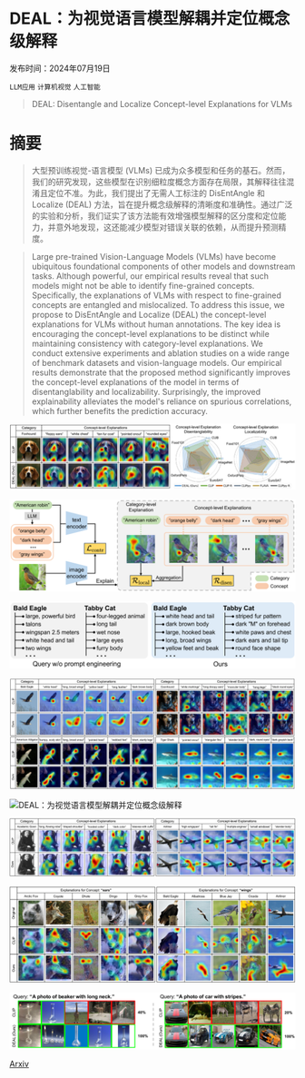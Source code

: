 # DEAL：为视觉语言模型解耦并定位概念级解释

发布时间：2024年07月19日

`LLM应用` `计算机视觉` `人工智能`

> DEAL: Disentangle and Localize Concept-level Explanations for VLMs

# 摘要

> 大型预训练视觉-语言模型 (VLMs) 已成为众多模型和任务的基石。然而，我们的研究发现，这些模型在识别细粒度概念方面存在局限，其解释往往混淆且定位不准。为此，我们提出了无需人工标注的 DisEntAngle 和 Localize (DEAL) 方法，旨在提升概念级解释的清晰度和准确性。通过广泛的实验和分析，我们证实了该方法能有效增强模型解释的区分度和定位能力，并意外地发现，这还能减少模型对错误关联的依赖，从而提升预测精度。

> Large pre-trained Vision-Language Models (VLMs) have become ubiquitous foundational components of other models and downstream tasks. Although powerful, our empirical results reveal that such models might not be able to identify fine-grained concepts. Specifically, the explanations of VLMs with respect to fine-grained concepts are entangled and mislocalized. To address this issue, we propose to DisEntAngle and Localize (DEAL) the concept-level explanations for VLMs without human annotations. The key idea is encouraging the concept-level explanations to be distinct while maintaining consistency with category-level explanations. We conduct extensive experiments and ablation studies on a wide range of benchmark datasets and vision-language models. Our empirical results demonstrate that the proposed method significantly improves the concept-level explanations of the model in terms of disentanglability and localizability. Surprisingly, the improved explainability alleviates the model's reliance on spurious correlations, which further benefits the prediction accuracy.

![DEAL：为视觉语言模型解耦并定位概念级解释](../../../paper_images/2407.14412/x1.png)

![DEAL：为视觉语言模型解耦并定位概念级解释](../../../paper_images/2407.14412/x2.png)

![DEAL：为视觉语言模型解耦并定位概念级解释](../../../paper_images/2407.14412/x3.png)

![DEAL：为视觉语言模型解耦并定位概念级解释](../../../paper_images/2407.14412/x4.png)

![DEAL：为视觉语言模型解耦并定位概念级解释](../../../paper_images/2407.14412/x5.png)

![DEAL：为视觉语言模型解耦并定位概念级解释](../../../paper_images/2407.14412/x6.png)

![DEAL：为视觉语言模型解耦并定位概念级解释](../../../paper_images/2407.14412/x7.png)

![DEAL：为视觉语言模型解耦并定位概念级解释](../../../paper_images/2407.14412/x8.png)

[Arxiv](https://arxiv.org/abs/2407.14412)